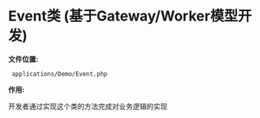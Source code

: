 # Event类 (基于Gateway/Worker模型开发)

**文件位置:**

``` applications/Demo/Event.php```

**作用:**

开发者通过实现这个类的方法完成对业务逻辑的实现

